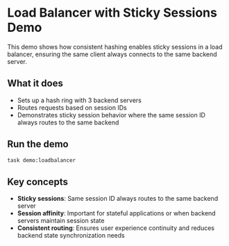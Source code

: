 # Load Balancer with Sticky Sessions Demo

This demo shows how consistent hashing enables sticky sessions in a load balancer, ensuring the same client always connects to the same backend server.

## What it does

- Sets up a hash ring with 3 backend servers
- Routes requests based on session IDs
- Demonstrates sticky session behavior where the same session ID always routes to the same backend

## Run the demo

```bash
task demo:loadbalancer
```

## Key concepts

- **Sticky sessions**: Same session ID always routes to the same backend server
- **Session affinity**: Important for stateful applications or when backend servers maintain session state
- **Consistent routing**: Ensures user experience continuity and reduces backend state synchronization needs